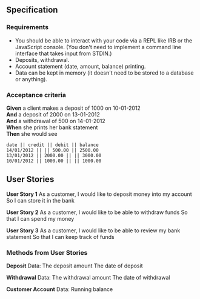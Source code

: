 ## Specification

### Requirements

* You should be able to interact with your code via a REPL like IRB or the JavaScript console.  (You don't need to implement a command line interface that takes input from STDIN.)
* Deposits, withdrawal.
* Account statement (date, amount, balance) printing.
* Data can be kept in memory (it doesn't need to be stored to a database or anything).

### Acceptance criteria

**Given** a client makes a deposit of 1000 on 10-01-2012  
**And** a deposit of 2000 on 13-01-2012  
**And** a withdrawal of 500 on 14-01-2012  
**When** she prints her bank statement  
**Then** she would see

```
date || credit || debit || balance
14/01/2012 || || 500.00 || 2500.00
13/01/2012 || 2000.00 || || 3000.00
10/01/2012 || 1000.00 || || 1000.00
```

## User Stories

**User Story 1**
As a customer, 
I would like to deposit money into my account
So I can store it in the bank

**User Story 2**
As a customer,
I would like to be able to withdraw funds
So that I can spend my money

**User Story 3**
As a customer,
I would like to be able to review my bank statement
So that I can keep track of funds

### Methods from User Stories

**Deposit**
Data: 
The deposit amount
The date of deposit

**Withdrawal**
Data:
The withdrawal amount
The date of withdrawal

**Customer Account**
Data:
Running balance
